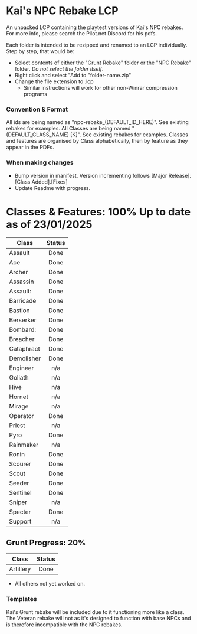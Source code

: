 # Kai's NPC Rebake LCP
An unpacked LCP containing the playtest versions of Kai's NPC rebakes. For more info, please search the Pilot.net Discord for his pdfs.

Each folder is intended to be rezipped and renamed to an LCP individually. Step by step, that would be:
- Select contents of either the "Grunt Rebake" folder or the "NPC Rebake" folder. *Do not select the folder itself*.
- Right click and select "Add to "folder-name.zip"
- Change the file extension to .lcp
  - Similar instructions will work for other non-Winrar compression programs
### Convention & Format
All ids are being named as "npc-rebake_(DEFAULT_ID_HERE)". See existing rebakes for examples.
All Classes are being named "(DEFAULT_CLASS_NAME) [K]". See existing rebakes for examples.
Classes and features are organised by Class alphabetically, then by feature as they appear in the PDFs.

### When making changes
- Bump version in manifest. Version incrementing follows [Major Release].[Class Added].[Fixes]
- Update Readme with progress.

# Classes & Features: 100% Up to date as of 23/01/2025

| Class | Status |
| ------ | :------: |
Assault | Done
Ace | Done
Archer | Done
Assassin | Done
Assault: | Done
Barricade | Done
Bastion | Done
Berserker | Done
Bombard: | Done
Breacher | Done
Cataphract | Done
Demolisher | Done
Engineer | n/a
Goliath | n/a
Hive | n/a
Hornet | n/a
Mirage | n/a
Operator | Done
Priest | n/a
Pyro | Done
Rainmaker | n/a
Ronin | Done
Scourer | Done
Scout | Done
Seeder | Done
Sentinel | Done
Sniper | n/a
Specter | Done
Support | n/a
## Grunt Progress: 20%
| Class | Status |
| ------ | :------: |
Artillery | Done
- All others not yet worked on.
### Templates
Kai's Grunt rebake will be included due to it functioning more like a class. The Veteran rebake will not as it's designed to function with base NPCs and is therefore incompatible with the NPC rebakes.
